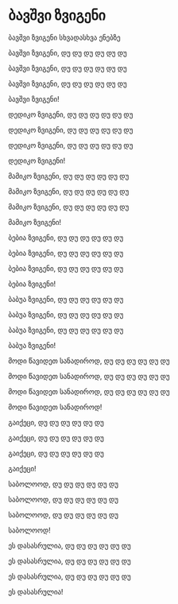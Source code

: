 # ბავშვი ზვიგენი
ბავშვი ზვიგენი სხვადასხვა ენებზე

ბავშვი ზვიგენი, დუ დუ დუ დუ დუ დუ

ბავშვი ზვიგენი, დუ დუ დუ დუ დუ დუ

ბავშვი ზვიგენი, დუ დუ დუ დუ დუ დუ

ბავშვი ზვიგენი!

დედიკო ზვიგენი, დუ დუ დუ დუ დუ დუ

დედიკო ზვიგენი, დუ დუ დუ დუ დუ დუ

დედიკო ზვიგენი, დუ დუ დუ დუ დუ დუ

დედიკო ზვიგენი!

მამიკო ზვიგენი, დუ დუ დუ დუ დუ დუ

მამიკო ზვიგენი, დუ დუ დუ დუ დუ დუ

მამიკო ზვიგენი, დუ დუ დუ დუ დუ დუ

მამიკო ზვიგენი!

ბებია ზვიგენი, დუ დუ დუ დუ დუ დუ

ბებია ზვიგენი, დუ დუ დუ დუ დუ დუ

ბებია ზვიგენი, დუ დუ დუ დუ დუ დუ

ბებია ზვიგენი!

ბაბუა ზვიგენი, დუ დუ დუ დუ დუ დუ

ბაბუა ზვიგენი, დუ დუ დუ დუ დუ დუ

ბაბუა ზვიგენი, დუ დუ დუ დუ დუ დუ

ბაბუა ზვიგენი!

მოდი წავიდეთ სანადიროდ, დუ დუ დუ დუ დუ დუ

მოდი წავიდეთ სანადიროდ, დუ დუ დუ დუ დუ დუ

მოდი წავიდეთ სანადიროდ, დუ დუ დუ დუ დუ დუ

მოდი წავიდეთ სანადიროდ!

გაიქეცი, დუ დუ დუ დუ დუ დუ

გაიქეცი, დუ დუ დუ დუ დუ დუ

გაიქეცი, დუ დუ დუ დუ დუ დუ

გაიქეცი!

საბოლოოდ, დუ დუ დუ დუ დუ დუ

საბოლოოდ, დუ დუ დუ დუ დუ დუ

საბოლოოდ, დუ დუ დუ დუ დუ დუ

საბოლოოდ!

ეს დასასრულია, დუ დუ დუ დუ დუ დუ

ეს დასასრულია, დუ დუ დუ დუ დუ დუ

ეს დასასრულია, დუ დუ დუ დუ დუ დუ

ეს დასასრულია!
